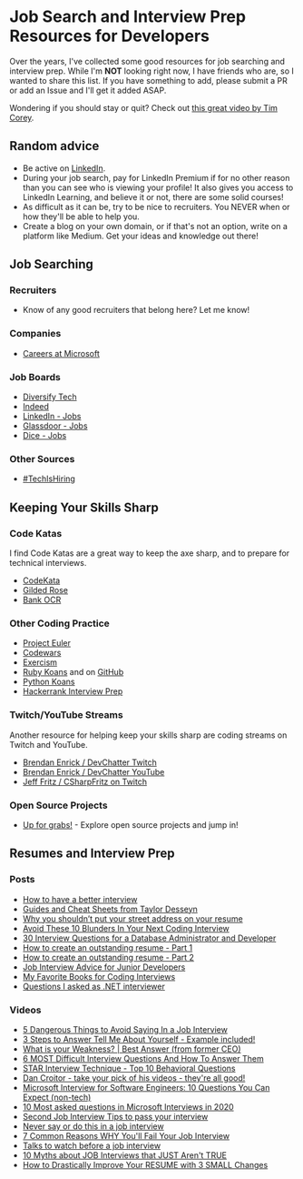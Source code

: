 # Job Search and Interview Prep Resources for Developers

Over the years, I've collected some good resources for job searching and interview prep. While I'm **NOT** looking right now, I have friends who are, so I wanted to share this list. If you have something to add, please submit a PR or add an Issue and I'll get it added ASAP.

Wondering if you should stay or quit? Check out [this great video by Tim Corey](https://www.youtube.com/watch?v=012u-528CxM&t=1s).

## Random advice

* Be active on [LinkedIn](https://www.linkedin.com/).
* During your job search, pay for LinkedIn Premium if for no other reason than you can see who is viewing your profile! It also gives you access to LinkedIn Learning, and believe it or not, there are some solid courses!
* As difficult as it can be, try to be nice to recruiters. You NEVER when or how they'll be able to help you.
* Create a blog on your own domain, or if that's not an option, write on a platform like Medium. Get your ideas and knowledge out there!

## Job Searching

### Recruiters

* Know of any good recruiters that belong here? Let me know!

### Companies

* [Careers at Microsoft](https://careers.microsoft.com/us/en)

### Job Boards

* [Diversify Tech](https://www.diversifytech.com/job-board)
* [Indeed](https://www.indeed.com/)
* [LinkedIn - Jobs](https://www.linkedin.com/jobs/)
* [Glassdoor - Jobs](https://www.glassdoor.com/Job/index.htm)
* [Dice - Jobs](https://www.dice.com/jobs)

### Other Sources

* [#TechIsHiring](https://twitter.com/TechIsHiring)

## Keeping Your Skills Sharp

### Code Katas

I find Code Katas are a great way to keep the axe sharp, and to prepare for technical interviews.

* [CodeKata](http://codekata.com/)
* [Gilded Rose](https://github.com/emilybache/GildedRose-Refactoring-Kata)
* [Bank OCR](https://code.joejag.com/coding-dojo/bank-ocr/)

### Other Coding Practice

* [Project Euler](https://projecteuler.net/archives)
* [Codewars](https://www.codewars.com/)
* [Exercism](https://exercism.org/)
* [Ruby Koans](https://www.rubykoans.com/) and on [GitHub](https://github.com/edgecase/ruby_koans)
* [Python Koans](https://github.com/gregmalcolm/python_koans)
* [Hackerrank Interview Prep](https://www.hackerrank.com/interview/preparation-kits)

### Twitch/YouTube Streams

Another resource for helping keep your skills sharp are coding streams on Twitch and YouTube.

* [Brendan Enrick / DevChatter Twitch](https://www.twitch.tv/devchatter)
* [Brendan Enrick / DevChatter YouTube](https://www.youtube.com/devchatter)
* [Jeff Fritz / CSharpFritz on Twitch](https://www.twitch.tv/csharpfritz)

### Open Source Projects

* [Up for grabs!](https://up-for-grabs.net/#/) - Explore open source projects and jump in!

## Resumes and Interview Prep

### Posts

* [How to have a better interview ](https://samestuffdifferentday.net/2022/01/26/interviewing-tips/)
* [Guides and Cheat Sheets from Taylor Desseyn](https://resources.vaco.com/taylor-desseyn-free-guides)
* [Why you shouldn’t put your street address on your resume](https://www.globalnerdy.com/2022/10/03/why-you-shouldnt-put-your-street-address-on-your-resume/)
* [Avoid These 10 Blunders In Your Next Coding Interview](https://dev.to/codewithvoid/avoid-these-10-blunders-in-your-next-coding-interview-1f7i)
* [30 Interview Questions for a Database Administrator and Developer ](https://www.sqltact.com/2023/02/30-interview-questions-for-database.html)
* [How to create an outstanding resume - Part 1](https://techcommunity.microsoft.com/t5/educator-developer-blog/how-to-create-an-outstanding-resume-part-1/ba-p/3746252)
* [How to create an outstanding resume - Part 2](https://techcommunity.microsoft.com/t5/educator-developer-blog/how-to-create-an-outstanding-resume-part-2/ba-p/3753829)
* [Job Interview Advice for Junior Developers](https://thenewstack.io/job-interview-advice-for-junior-developers/)
* [My Favorite Books for Coding Interviews](https://dev.to/javinpaul/my-favorite-books-for-coding-interviews-106j)
* [Questions I asked as .NET interviewer](https://steven-giesel.com/blogPost/d64172d0-6b72-4d60-9935-0159c72997e4)

### Videos

* [5 Dangerous Things to Avoid Saying In a Job Interview](https://www.youtube.com/watch?v=wIjK-6Do6lg&list=LL&index=38)
* [3 Steps to Answer Tell Me About Yourself - Example included!](https://www.youtube.com/watch?v=1ey58zDpBgE&list=LL&index=41)
* [What is your Weakness? | Best Answer (from former CEO)](https://www.youtube.com/watch?v=yzWo8EXsfTs&list=LL&index=39)
* [6 MOST Difficult Interview Questions And How To Answer Them](https://www.youtube.com/watch?v=bQ1DovMfgxw&list=LL&index=41)
* [STAR Interview Technique - Top 10 Behavioral Questions](https://www.youtube.com/watch?v=WSbN-0swDgM&list=LL&index=42)
* [Dan Croitor - take your pick of his videos - they're all good!](https://www.youtube.com/c/DanCroitor/featured)
* [Microsoft Interview for Software Engineers: 10 Questions You Can Expect (non-tech)](https://www.youtube.com/watch?v=B0u7Lp2olyo)
* [10 Most asked questions in Microsoft Interviews in 2020](https://www.youtube.com/watch?v=oDbrVVYDXwU)
* [Second Job Interview Tips to pass your interview](https://www.youtube.com/watch?v=6EpTcWo5GrA)
* [Never say or do this in a job interview](https://www.youtube.com/shorts/-8imb5K_SOU)
* [7 Common Reasons WHY You'll Fail Your Job Interview](https://www.youtube.com/watch?v=cRki3dfkrYU)
* [Talks to watch before a job interview](https://www.ted.com/playlists/352/talks_to_watch_before_a_job_interview)
* [10 Myths about JOB Interviews that JUST Aren't TRUE](https://www.youtube.com/watch?v=DSU8CfIZx5g)
* [How to Drastically Improve Your RESUME with 3 SMALL Changes](https://www.youtube.com/watch?v=rvKNhhhzkP8A)
